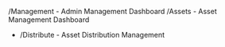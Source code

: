 /Management                 - Admin Management Dashboard
/Assets                     - Asset Management Dashboard
- /Distribute               - Asset Distribution Management
